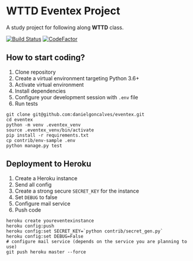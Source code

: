 # WTTD Eventex Project

A study project for following along **WTTD** class.

[![Build Status](https://travis-ci.org/danielgoncalves/eventex.svg?branch=master)](https://travis-ci.org/danielgoncalves/eventex)
[![CodeFactor](https://www.codefactor.io/repository/github/danielgoncalves/eventex/badge)](https://www.codefactor.io/repository/github/danielgoncalves/eventex)

## How to start coding?

1. Clone repository
2. Create a virtual environment targeting Python 3.6+
3. Activate virtual environment
4. Install dependencies
5. Configure your development session with `.env` file
6. Run tests

```console
git clone git@github.com:danielgoncalves/eventex.git
cd eventex
python -m venv .eventex_venv
source .eventex_venv/bin/activate
pip install -r requirements.txt
cp contrib/env-sample .env
python manage.py test
```

## Deployment to Heroku

1. Create a Heroku instance
2. Send all config
3. Create a strong secure `SECRET_KEY` for the instance
4. Set `DEBUG` to false
5. Configure mail service
6. Push code

```console
heroku create youreventexinstance
heroku config:push
heroku config:set SECRET_KEY=`python contrib/secret_gen.py`
heroku config:set DEBUG=False
# configure mail service (depends on the service you are planning to use)
git push heroku master --force
```
